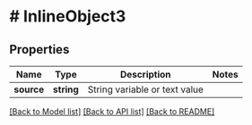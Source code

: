 # # InlineObject3

## Properties

Name | Type | Description | Notes
------------ | ------------- | ------------- | -------------
**source** | **string** | String variable or text value |

[[Back to Model list]](../../README.md#models) [[Back to API list]](../../README.md#endpoints) [[Back to README]](../../README.md)
